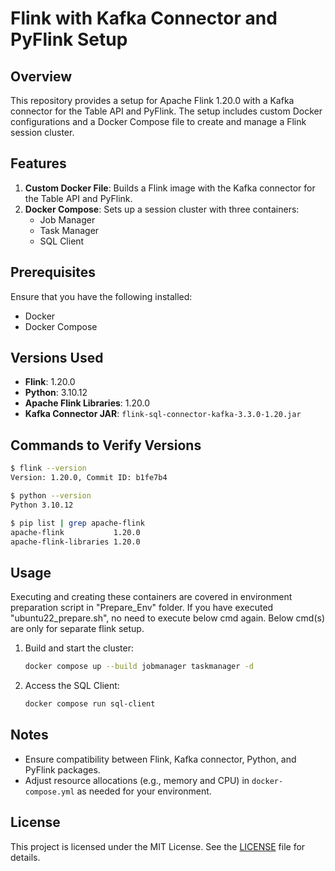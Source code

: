 # Flink with Kafka Connector and PyFlink Setup

## Overview
This repository provides a setup for Apache Flink 1.20.0 with a Kafka connector for the Table API and PyFlink. The setup includes custom Docker configurations and a Docker Compose file to create and manage a Flink session cluster.

## Features
1. **Custom Docker File**: Builds a Flink image with the Kafka connector for the Table API and PyFlink.
2. **Docker Compose**: Sets up a session cluster with three containers:
   - Job Manager
   - Task Manager
   - SQL Client

## Prerequisites
Ensure that you have the following installed:
- Docker
- Docker Compose

## Versions Used
- **Flink**: 1.20.0
- **Python**: 3.10.12
- **Apache Flink Libraries**: 1.20.0
- **Kafka Connector JAR**: `flink-sql-connector-kafka-3.3.0-1.20.jar`

## Commands to Verify Versions
```bash
$ flink --version
Version: 1.20.0, Commit ID: b1fe7b4

$ python --version
Python 3.10.12

$ pip list | grep apache-flink
apache-flink           1.20.0
apache-flink-libraries 1.20.0
```

## Usage
Executing and creating these containers are covered in environment preparation script in "Prepare_Env" folder. 
If you have executed "ubuntu22_prepare.sh", no need to execute below cmd again. Below cmd(s) are only for separate flink setup. 

1. Build and start the cluster:
   ```bash
   docker compose up --build jobmanager taskmanager -d
   ```
2. Access the SQL Client:
   ```bash
   docker compose run sql-client
   ```

## Notes
- Ensure compatibility between Flink, Kafka connector, Python, and PyFlink packages.
- Adjust resource allocations (e.g., memory and CPU) in `docker-compose.yml` as needed for your environment.

## License
This project is licensed under the MIT License. See the [LICENSE](LICENSE) file for details.

